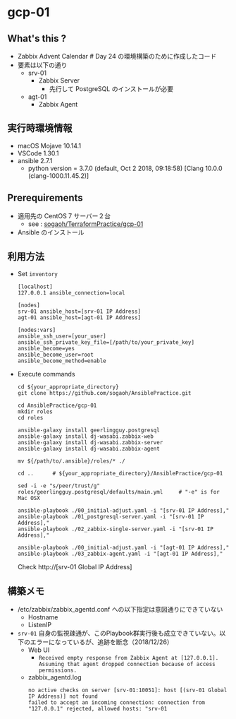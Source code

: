 # gcp-01 

## What's this ?
- Zabbix Advent Calendar # Day 24 の環境構築のために作成したコード
- 要素は以下の通り
    - srv-01
        - Zabbix Server
            - 先行して PostgreSQL のインストールが必要
    - agt-01
        - Zabbix Agent


## 実行時環境情報
- macOS Mojave 10.14.1
- VSCode 1.30.1
- ansible 2.7.1
    - python version = 3.7.0 (default, Oct  2 2018, 09:18:58) [Clang 10.0.0 (clang-1000.11.45.2)]


## Prerequirements 
- 適用先の CentOS 7 サーバー２台
    - see : [sogaoh/TerraformPractice/gcp-01](https://github.com/sogaoh/TerraformPractice/tree/master/gcp-01)
- Ansible のインストール


## 利用方法
- Set `inventory`
    ```
    [localhost]
    127.0.0.1 ansible_connection=local

    [nodes]
    srv-01 ansible_host=[srv-01 IP Address]
    agt-01 ansible_host=[agt-01 IP Address]

    [nodes:vars]
    ansible_ssh_user=[your_user]
    ansible_ssh_private_key_file=[/path/to/your_private_key]
    ansible_become=yes
    ansible_become_user=root
    ansible_become_method=enable
    ```

- Execute commands 
    ```
    cd ${your_appropriate_directory}
    git clone https://github.com/sogaoh/AnsiblePractice.git

    cd AnsiblePractice/gcp-01
    mkdir roles
    cd roles

    ansible-galaxy install geerlingguy.postgresql
    ansible-galaxy install dj-wasabi.zabbix-web
    ansible-galaxy install dj-wasabi.zabbix-server
    ansible-galaxy install dj-wasabi.zabbix-agent

    mv ${/path/to/.ansible}/roles/* ./ 

    cd ..      # ${your_appropriate_directory}/AnsiblePractice/gcp-01

    sed -i -e "s/peer/trust/g" roles/geerlingguy.postgresql/defaults/main.yml     # "-e" is for Mac OSX

    ansible-playbook ./00_initial-adjust.yaml -i "[srv-01 IP Address],"
    ansible-playbook ./01_postgresql-server.yaml -i "[srv-01 IP Address],"
    ansible-playbook ./02_zabbix-single-server.yaml -i "[srv-01 IP Address],"

    ansible-playbook ./00_initial-adjust.yaml -i "[agt-01 IP Address],"
    ansible-playbook ./03_zabbix-agent.yaml -i "[agt-01 IP Address],"
    ```
    Check http://[srv-01 Global IP Address] 


## 構築メモ
- /etc/zabbix/zabbix_agentd.conf への以下指定は意図通りにできていない
    - Hostname
    - ListenIP
- `srv-01` 自身の監視疎通が、このPlaybook群実行後も成立できていない。以下のエラーになっているが、追跡を断念（2018/12/26）
    - Web UI
        - `Received empty response from Zabbix Agent at [127.0.0.1]. Assuming that agent dropped connection because of access permissions.`
    - zabbix_agentd.log
        ```
        no active checks on server [srv-01:10051]: host [(srv-01 Global IP Address)] not found
        failed to accept an incoming connection: connection from "127.0.0.1" rejected, allowed hosts: "srv-01
        ```